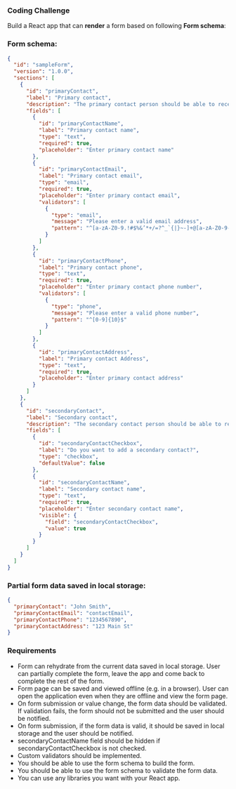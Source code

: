 ### Coding Challenge

Build a React app that can **render** a form based on following **Form schema**:

### Form schema:

```json
{
  "id": "sampleForm",
  "version": "1.0.0",
  "sections": [
    {
      "id": "primaryContact",
      "label": "Primary contact",
      "description": "The primary contact person should be able to receive notices about the project.",
      "fields": [
        {
          "id": "primaryContactName",
          "label": "Primary contact name",
          "type": "text",
          "required": true,
          "placeholder": "Enter primary contact name"
        },
        {
          "id": "primaryContactEmail",
          "label": "Primary contact email",
          "type": "email",
          "required": true,
          "placeholder": "Enter primary contact email",
          "validators": [
            {
              "type": "email",
              "message": "Please enter a valid email address",
              "pattern": "^[a-zA-Z0-9.!#$%&’*+/=?^_`{|}~-]+@[a-zA-Z0-9-]+(?:\\.[a-zA-Z0-9-]+)*$"
            }
          ]
        },
        {
          "id": "primaryContactPhone",
          "label": "Primary contact phone",
          "type": "text",
          "required": true,
          "placeholder": "Enter primary contact phone number",
          "validators": [
            {
              "type": "phone",
              "message": "Please enter a valid phone number",
              "pattern": "^[0-9]{10}$"
            }
          ]
        },
        {
          "id": "primaryContactAddress",
          "label": "Primary contact Address",
          "type": "text",
          "required": true,
          "placeholder": "Enter primary contact address"
        }
      ]
    },
    {
      "id": "secondaryContact",
      "label": "Secondary contact",
      "description": "The secondary contact person should be able to receive notices about the project.",
      "fields": [
        {
          "id": "secondaryContactCheckbox",
          "label": "Do you want to add a secondary contact?",
          "type": "checkbox",
          "defaultValue": false
        },
        {
          "id": "secondaryContactName",
          "label": "Secondary contact name",
          "type": "text",
          "required": true,
          "placeholder": "Enter secondary contact name",
          "visible": {
            "field": "secondaryContactCheckbox",
            "value": true
          }
        }
      ]
    }
  ]
}
```

### Partial form data saved in local storage:

```json
{
  "primaryContact": "John Smith",
  "primaryContactEmail": "contactEmail",
  "primaryContactPhone": "1234567890",
  "primaryContactAddress": "123 Main St"
}
```

### Requirements

* Form can rehydrate from the current data saved in local storage. User can partially complete the form, leave the app and come back to complete the rest of the form.
* Form page can be saved and viewed offline (e.g. in a browser). User can open the application even when they are offline and view the form page.
* On form submission or value change, the form data should be validated. If validation fails, the form should not be submitted and the user should be notified.
* On form submission, if the form data is valid, it should be saved in local storage and the user should be notified.
* secondaryContactName field should be hidden if secondaryContactCheckbox is not checked.
* Custom validators should be implemented.
* You should be able to use the form schema to build the form.
* You should be able to use the form schema to validate the form data.
* You can use any libraries you want with your React app.
